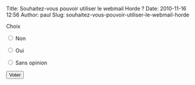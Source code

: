 Title: Souhaitez-vous pouvoir utiliser le webmail Horde ?
Date: 2010-11-16 12:56
Author: paul
Slug: souhaitez-vous-pouvoir-utiliser-le-webmail-horde

<form accept-charset="UTF-8" action="https://www.ezvan.fr/rss.xml" id="poll-view-voting" method="post">
<div>

<div class="poll">

</p>
<div class="vote-form">

</p>
<div class="choices">

</p>
<div class="form-item form-type-radios form-item-choice">

</p>
<label class="element-invisible" for="edit-choice">Choix </label>

<div id="edit-choice" class="form-radios">

<div class="form-item form-type-radio form-item-choice">

</p>
<input class="form-radio" id="edit-choice-1" name="choice" type="radio" value="1"></input>
<label class="option" for="edit-choice-1">Non </label>

<p>

</div>

</p>
<div class="form-item form-type-radio form-item-choice">

</p>
<input class="form-radio" id="edit-choice-2" name="choice" type="radio" value="2"></input>
<label class="option" for="edit-choice-2">Oui </label>

<p>

</div>

</p>
<div class="form-item form-type-radio form-item-choice">

</p>
<input class="form-radio" id="edit-choice-3" name="choice" type="radio" value="3"></input>
<label class="option" for="edit-choice-3">Sans opinion </label>

<p>

</div>

</p>
<p>

</div>

</p>
<p>

</div>

</p>
<p>

</div>

</p>
<p>
<input class="form-submit" id="edit-vote" name="op" type="submit" value="Voter"></input>

</div>

</p>
<input name="form_build_id" type="hidden" value="form-QSXO3KKIEm7VsE0ob30RPn3cZFJlGPWDfojldaHBWM4"></input>

<input name="form_id" type="hidden" value="poll_view_voting"></input>

<p>

</div>

</p>
<p>

</div>

</form>
</p>

